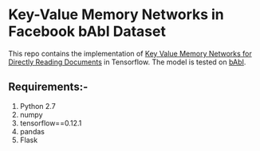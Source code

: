# Key-Value Memory Networks in Facebook bAbI Dataset

This repo contains the implementation of [Key Value Memory Networks for Directly Reading Documents](https://arxiv.org/abs/1606.03126) in Tensorflow. The model is tested on [bAbI](http://arxiv.org/abs/1502.05698).

## Requirements:-
1. Python 2.7
2. numpy
3. tensorflow==0.12.1
4. pandas
5. Flask

